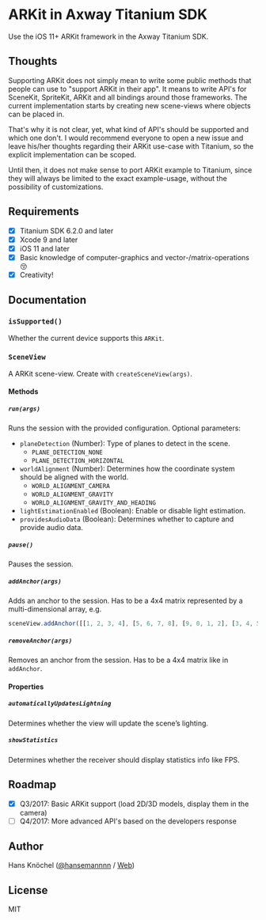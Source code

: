 # ARKit in Axway Titanium SDK

Use the iOS 11+ ARKit framework in the Axway Titanium SDK.

## Thoughts

Supporting ARKit does not simply mean to write some public methods that people can use to "support ARKit in their app".
It means to write API's for SceneKit, SpriteKit, ARKit and all bindings around those frameworks. The current implementation starts by creating
new scene-views where objects can be placed in.

That's why it is not clear, yet, what kind of API's should be supported and which one don't. I would recommend everyone to open a
new issue and leave his/her thoughts regarding their ARKit use-case with Titanium, so the explicit implementation can be scoped.

Until then, it does not make sense to port ARKit example to Titanium, since they will always be limited to the exact example-usage, without the
possibility of customizations.

## Requirements

- [x] Titanium SDK 6.2.0 and later
- [x] Xcode 9 and later
- [x] iOS 11 and later
- [x] Basic knowledge of computer-graphics and vector-/matrix-operations 😚
- [x] Creativity!

## Documentation

### `isSupported()`
Whether the current device supports this `ARKit`.

### `SceneView`
A ARKit scene-view. Create with `createSceneView(args)`.

#### Methods

##### `run(args)`
Runs the session with the provided configuration. Optional parameters:
- `planeDetection` (Number): Type of planes to detect in the scene.
  - `PLANE_DETECTION_NONE`
  - `PLANE_DETECTION_HORIZONTAL`
- `worldAlignment` (Number): Determines how the coordinate system should be aligned with the world.
  - `WORLD_ALIGNMENT_CAMERA`
  - `WORLD_ALIGNMENT_GRAVITY`
  - `WORLD_ALIGNMENT_GRAVITY_AND_HEADING`
- `lightEstimationEnabled` (Boolean): Enable or disable light estimation.
- `providesAudioData` (Boolean): Determines whether to capture and provide audio data.

##### `pause()`
Pauses the session.

##### `addAnchor(args)`
Adds an anchor to the session. Has to be a 4x4 matrix represented by a multi-dimensional array, e.g.
```js
sceneView.addAnchor([[1, 2, 3, 4], [5, 6, 7, 8], [9, 0, 1, 2], [3, 4, 5, 6]]);
```

##### `removeAnchor(args)`
Removes an anchor from the session. Has to be a 4x4 matrix like in `addAnchor`.

#### Properties

##### `automaticallyUpdatesLightning`
Determines whether the view will update the scene’s lighting.

##### `showStatistics`
Determines whether the receiver should display statistics info like FPS.

## Roadmap
- [x] Q3/2017: Basic ARKit support (load 2D/3D models, display them in the camera)
- [ ] Q4/2017: More advanced API's based on the developers response

## Author
Hans Knöchel ([@hansemannnn](https://twitter.com/hansemannnn) / [Web](http://hans-knoechel.de))

## License
MIT
